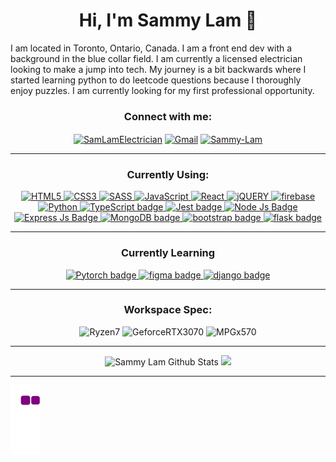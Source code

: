 <h1 align="center">Hi, I'm Sammy Lam 👋</h1>

<p>I am located in Toronto, Ontario, Canada. I am a front end dev with a background in the blue collar field. I am currently a licensed electrician looking to make a jump into tech. My journey is a bit backwards where I started learning python to do leetcode questions because I thoroughly enjoy puzzles. I am currently looking for my first professional opportunity. </p>

<h3 align="center">Connect with me:</h3>
<p align="center">
<a href="https://github.com/SamLamElectrician" target="__blank"><img align="center" src="https://img.shields.io/badge/GitHub-100000?style=for-the-badge&logo=github&logoColor=white" alt="SamLamElectrician"/></a>
<a href="sammylam505@gmail.com" target="__blank"><img align="center" alt="Gmail" src="https://img.shields.io/badge/Gmail-D14836?style=for-the-badge&logo=gmail&logoColor=white" alt="sammylam505@gmail.com"/></a>
<a href="https://www.linkedin.com/in/sammy-lam-front-end-dev-electrician/" target="__blank"><img align="center" src="https://img.shields.io/badge/LinkedIn-0077B5?style=for-the-badge&logo=linkedin&logoColor=white" alt="Sammy-Lam"/></a>
</p>

---

<h3 align="center">Currently Using:</h3>
<p align="center"> 
   <a href="https://en.wikipedia.org/wiki/HTML" target="__blank"> <img alt="HTML5" src="https://img.shields.io/badge/html5%20-%23E34F26.svg?&style=for-the-badge&logo=html5&logoColor=white"/> </a> 
  <a href="https://en.wikipedia.org/wiki/CSS" target="__blank"> <img alt="CSS3" src="https://img.shields.io/badge/css3%20-%231572B6.svg?&style=for-the-badge&logo=css3&logoColor=white"/> </a> 
  <a href="https://sass-lang.com/" target="__blank"> <img alt="SASS" src="https://img.shields.io/badge/Sass-CC6699?style=for-the-badge&logo=sass&logoColor=white"/> </a> 
  <a href="https://developer.mozilla.org/en-US/docs/Web/JavaScript" target="__blank"> <img alt="JavaScript" src="https://img.shields.io/badge/javascript%20-%23323330.svg?&style=for-the-badge&logo=javascript&logoColor=%23F7DF1E"/> </a> 
  <a href="https://reactjs.org/" target="__blank"> <img alt="React" src="https://img.shields.io/badge/react%20-%2320232a.svg?&style=for-the-badge&logo=react&logoColor=%2361DAFB"/> </a> 
  <a href="https://jquery.com/" target="__blank"> <img alt="jQUERY" src="https://img.shields.io/badge/jQuery-0769AD?style=for-the-badge&logo=jquery&logoColor=white"/> </a> 
  <a href="https://firebase.google.com/" target="__blank"> <img alt="firebase" src="https://img.shields.io/badge/firebase-ffca28?style=for-the-badge&logo=firebase&logoColor=black"/> </a> 
  <a href="https://www.python.org" target="__blank"> <img alt="Python" src="https://img.shields.io/badge/python%20-%2314354C.svg?&style=for-the-badge&logo=python&logoColor=white"/> </a>
   <a href="https://www.typescriptlang.org/" target="__blank"> <img alt="TypeScript badge" src="https://img.shields.io/badge/typescript-%23007ACC.svg?style=for-the-badge&logo=typescript&logoColor=white"/> </a>
   <a href="https://jestjs.io/" target="__blank"> <img alt="Jest badge" src="https://img.shields.io/badge/Jest-C21325?style=for-the-badge&logo=jest&logoColor=white"/> </a>
   <a href="https://nodejs.org/en/" target="__blank"> <img alt="Node Js Badge" src="https://img.shields.io/badge/Node.js-339933?style=for-the-badge&logo=nodedotjs&logoColor=white"/> </a> 
<a href="https://expressjs.com/" target="__blank"> <img alt="Express Js Badge" src="https://img.shields.io/badge/Express.js-000000?style=for-the-badge&logo=express&logoColor=white"/> </a> 
<a href="https://www.mongodb.com/" target="__blank"> <img alt="MongoDB badge" src="https://img.shields.io/badge/MongoDB-4EA94B?style=for-the-badge&logo=mongodb&logoColor=white"/> </a>
 <a href="https://getbootstrap.com/" target="__blank"> <img alt="bootstrap badge" src="https://img.shields.io/badge/Bootstrap-563D7C?style=for-the-badge&logo=bootstrap&logoColor=white"/> </a>
   <a href="https://flask.palletsprojects.com/en/2.3.x/" target="__blank"> <img alt="flask badge" src="https://img.shields.io/badge/flask-%23000.svg?style=for-the-badge&logo=flask&logoColor=white"/> </a>
   <br/>
<p align="center">

---
  
  
<h3 align="center">Currently Learning</h3>
<p align="center">
<a href="https://pytorch.org/" target="__blank"> <img alt="Pytorch badge" src="https://img.shields.io/badge/PyTorch-%23EE4C2C.svg?style=for-the-badge&logo=PyTorch&logoColor=white"/> </a>
 <a href="https://www.figma.com/files/recent?fuid=1168764690519449164" target="__blank"> <img alt="figma badge" src="https://img.shields.io/badge/Figma-F24E1E?style=for-the-badge&logo=figma&logoColor=white"/> </a>
   <a href="https://www.djangoproject.com/" target="__blank"> <img alt="django badge" src="https://img.shields.io/badge/django-%23092E20.svg?style=for-the-badge&logo=django&logoColor=white"/> </a>
</p>
  
---

<h3 align="center">Workspace Spec:</h3>
<p align="center">
<img alt="Ryzen7" src="https://img.shields.io/badge/AMD-Ryzen_7_3800X-ED1C24?style=for-the-badge&logo=amd&logoColor=white"/>
<img alt="GeforceRTX3070" src="https://img.shields.io/badge/NVIDIA-RTX3070-76B900?style=for-the-badge&logo=nvidia&logoColor=white"/>
<img alt="MPGx570" src="https://img.shields.io/badge/MSI-MPG%20X570%20GAMING%20PRO%20CARBON%20WIFI%20Gaming-blueviolet?style=for-the-badge&logo=msi&logoColor=white" />
</p>

---
<div align="center"> 
 <img height="175em" alt = "Sammy Lam Github Stats" src="https://github-readme-stats.vercel.app/api?username=SamLamElectrician&show_icons=true&theme=algolia&include_all_commits=true&count_private=true"/>
  <img height="175em" src="https://github-readme-stats.vercel.app/api/top-langs/?username=SamLamElectrician&layout=compact&langs_count=7&theme=algolia"/>
</div>
     
---
![snake gif](https://github.com/SamLamElectrician/SamLamElectrician/blob/output/github-contribution-grid-snake.gif)
